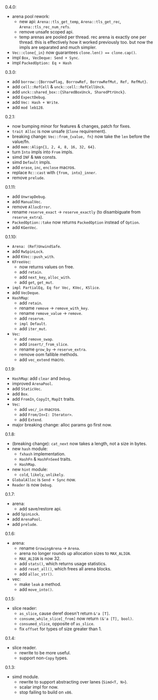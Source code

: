 0.4.0:
- arena pool rework:
    - new api: `Arena::tls_get_temp`, `Arena::tls_get_rec`, `Arena::tls_rec_num_refs`.
    - remove unsafe scoped api.
    - temp arenas are pooled per thread. rec arena is exactly one per thread.
      this is effectively how it worked previously too. but now the impls are separated
      and much simpler.
- `Vec::clone{_in}` now guarantees `clone.len() == clone.cap()`.
- impl `Box, VecDeque: Send + Sync`.
- impl `PackedOption: Eq + Hash`

0.3.0:
- add `borrow::{BorrowFlag, BorrowRef, BorrowRefMut, Ref, RefMut}`.
- add `cell::RefCell` & `unck::cell::RefCellUnck`.
- add `unck::shared_box::{SharedBoxUnck, SharedPtrUnck}`.
- add `ExpectDebug`.
- add `Vec: Hash + Write`.
- add `mod leb128`.

0.2.1:
- now bumping minor for features & changes, patch for fixes.
- `trait Alloc` is now unsafe (`Clone` requirement).
- breaking change: `Vec::from_{value, fn}` now take the `len` before the value/fn.
- add `mem::Align{1, 2, 4, 8, 16, 32, 64}`.
- turn `Into` impls into `From` impls.
- simd `INF` & `NAN` consts.
- simd `Default` impls.
- add `erase`, `inc`, `enclose` macros.
- replace `Rc::cast` with `{from, into}_inner`.
- remove `prelude`.

0.1.11:
- add `UnwrapDebug`.
- add `ManualVec`.
- remove `AllocError`.
- rename `reserve_exact` -> `reserve_exactly` (to disambiguate from `reserve_extra`).
- `PackedOption::take` now returns `PackedOption` instead of `Option`.
- add `KGenVec`.

0.1.10:
- `Arena: (Ref)UnwindSafe`.
- add `RwSpinLock`.
- add `KVec::push_with`.
- `KFreeVec`:
    - now returns values on free.
    - add `retain`.
    - add `next_key`, `alloc_with`.
    - add `get`, `get_mut`.
- `impl PartialEq, Eq for Vec, KVec, KSlice`.
- add `VecDeque`.
- `HashMap`:
    - add `retain`.
    - rename `remove` -> `remove_with_key`.
    - rename `remove_value` -> `remove`.
    - add `reserve`.
    - `impl Default`.
    - add `iter_mut`.
- `Vec`:
    - add `remove_swap`.
    - add `insert/_from_slice`.
    - rename `grow_by` -> `reserve_extra`.
    - remove oom fallible methods.
    - add `vec_extend` macro.


0.1.9:
- `HashMap`: add `clear` and `Debug`.
- improved `ArenaPool`.
- add `StaticVec`.
- add `Box`.
- add `FromIn`, `CopyIt`, `MapIt` traits.
- `Vec`:
    - add `vec/_in` macros.
    - add `From/In<I: Iterator>`.
    - add `Extend`.
- major breaking change: alloc params go first now.


0.1.8:
- (breaking change): `cat_next` now takes a length, not a size in bytes.
- new `hash` module:
    - `fxhash` implementation.
    - `HashFn` & `HashFnSeed` traits.
    - `HashMap`.
- new `hint` module:
    - `cold`, `likely`, `unlikely`.
- `GlobalAlloc` is `Send + Sync` now.
- `Reader` is now `Debug`.


0.1.7:
- arena:
    - add save/restore api.
- add `SpinLock`.
- add `ArenaPool`.
- add `prelude`.


0.1.6:
- arena:
    - rename `GrowingArena` -> `Arena`.
    - arena no longer rounds up allocation sizes to `MAX_ALIGN`.
    - `MAX_ALIGN` is now 32.
    - add `stats()`, which returns usage statistics.
    - add `reset_all()`, which frees all arena blocks.
    - add `alloc_str()`.
- vec:
    - make `leak` a method.
    - add `move_into()`.


0.1.5:
- slice reader:
    - `as_slice`, cause deref doesn't return `&'a [T]`.
    - `consume_while_slice[_from]` now return `(&'a [T], bool)`.
    - `consumed_slice`, opposite of `as_slice`.
    - fix `offset` for types of size greater than 1.


0.1.4:
- slice reader.
    - rewrite to be more useful.
    - support non-`Copy` types.


0.1.3:
- simd module.
    - rewrite to support abstracting over lanes (`Simd<T, N>`).
    - scalar impl for now.
    - stop failing to build on `x86`.


